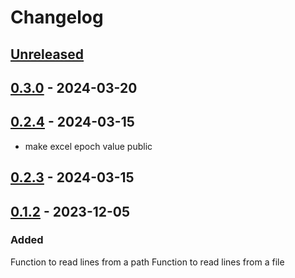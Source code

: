 # Changelog

## [Unreleased]


## [0.3.0] - 2024-03-20


## [0.2.4] - 2024-03-15

- make excel epoch value public


## [0.2.3] - 2024-03-15


## [0.1.2] - 2023-12-05

### Added

Function to read lines from a path
Function to read lines from a file

[Unreleased]: https://github.com/Qwitqwit/qwitlib/compare/v0.3.0...HEAD
[0.3.0]: https://github.com/Qwitqwit/qwitlib/compare/v0.2.4...v0.3.0
[0.2.4]: https://github.com/Qwitqwit/qwitlib/compare/v0.2.3...v0.2.4
[0.2.3]: https://github.com/Qwitqwit/qwitlib/compare/v0.1.2...v0.2.3
[0.1.2]: https://github.com/Qwitqwit/qwitlib/compare/v0.1.1...v0.1.2